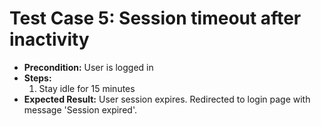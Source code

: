 # Test Case 5: Session timeout after inactivity

- **Precondition:** User is logged in
- **Steps:**
  1. Stay idle for 15 minutes
- **Expected Result:** User session expires. Redirected to login page with message 'Session expired'.
